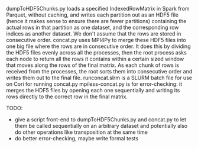 dumpToHDF5Chunks.py loads a specified IndexedRowMatrix in Spark from Parquet, without caching, and writes each partition out as an HDF5 file (hence it makes sense to ensure there are fewer partitions) containing the actual rows in that partition as one dataset, and the corresponding row indices as another dataset. We don't assume that the rows are stored in consecutive order.
concat.py uses MPI4Py to merge these HDF5 files into one big file where the rows are in consecutive order. It does this by dividing the HDF5 files evenly across all the processes, then the root process asks each node to return all the rows it contains within a certain sized window that moves along the rows of the final matrix. As each chunk of rows is received from the processes, the root sorts them into consecutive order and writes them out to the final file.
runconcat.slrm is a SLURM batch file for use on Cori for running concat.py
mpiless-concat.py is for error-checking: it merges the HDF5 files by opening each one sequentially and writing its rows directly to the correct row in the final matrix.

TODO:
 - give a script front-end to dumpToHDF5Chunks.py and concat.py to let them be called sequentially on an arbitrary dataset and potentially also do other operations like transposition at the same time
 - do better error-checking, maybe write formal tests

